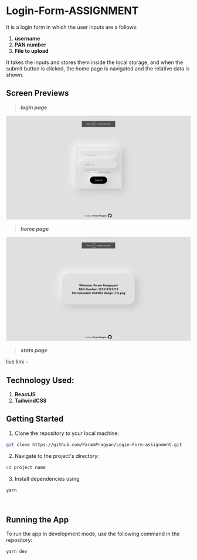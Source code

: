 # Login-Form-ASSIGNMENT

It is a login form in which the user inputs are a follows:

1. **username**
2. **PAN number**
3. **File to upload**

It takes the inputs and stores them inside the local storage, and when the submit button is clicked, the home page is navigated and the relative data is shown.


## Screen Previews
<blockquote><b><i>login page</i></b></blockquote>

![image](./src/assets/image.png)
<blockquote><b><i>home page</i></b></blockquote>

![image](./src/assets/image2.png)
<blockquote><b><i>stats page</i></b></blockquote>

live link - []()



## Technology Used:

1. **ReactJS**
2. **TailwindCSS**

## Getting Started

1. Clone the repository to your local machine:
```bash
git clone https://github.com/ParamPragyan/Login-Form-assignment.git
```

2. Navigate to the project's directory:

```bash
cd project name
```

3. Install dependencies using 
```bash
yarn
```
<br>

## Running the App

To run the app in development mode, use the following command in the repository:

```bash
yarn dev
```

<br>
